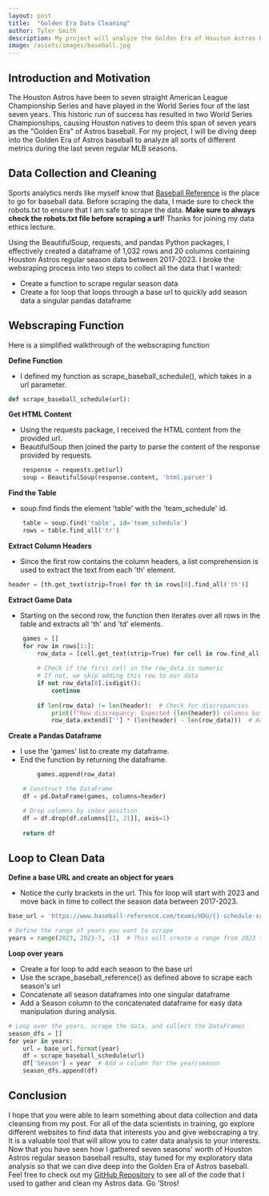 ```yaml
---
layout: post
title:  "Golden Era Data Cleaning"
author: Tyler Smith
description: My project will analyze the Golden Era of Houston Astros baseball.
image: /assets/images/baseball.jpg
---
```


<h2>Introduction and Motivation</h2>

The Houston Astros have been to seven straight American League Championship Series and have played in the World Series four of the last seven years. This historic run of success
has resulted in two World Series Championships, causing Houston natives to deem this span of seven years as the "Golden Era" of Astros baseball. For my project, I will be diving
deep into the Golden Era of Astros baseball to analyze all sorts of different metrics during the last seven regular MLB seasons.

<h2>Data Collection and Cleaning</h2>

Sports analytics nerds like myself know that [Baseball Reference](https://www.baseball-reference.com/) is the place to go for baseball data. Before scraping the data, I made sure to check the robots.txt to ensure that I am safe to scrape the data. **Make sure to always check the robots.txt file before scraping a url!** Thanks for joining my data ethics lecture. 

Using the BeautifulSoup, requests, and pandas Python packages, I effectively created a dataframe of 1,032 rows and 20 columns containing Houston Astros regular season data between 2017-2023. I broke the websraping process into two steps to collect all the data that I wanted:

* Create a function to scrape regular season data
* Create a for loop that loops through a base url to quickly add season data a singular pandas dataframe

<h2>Webscraping Function</h2>

Here is a simplified walkthrough of the webscraping function

**Define Function**
  * I defined my function as scrape_baseball_schedule(), which takes in a url parameter.

```python
def scrape_baseball_schedule(url):
```

**Get HTML Content**
  * Using the requests package, I received the HTML content from the provided url.
  * BeautifulSoup then joined the party to parse the content of the response provided by requests.

```python
    response = requests.get(url)
    soup = BeautifulSoup(response.content, 'html.parser')
```

**Find the Table**
  * soup.find finds the element 'table' with the 'team_schedule' id.

```python
    table = soup.find('table', id='team_schedule')
    rows = table.find_all('tr')
```

**Extract Column Headers**
 * Since the first row contains the column headers, a list comprehension is used to extract the text from each 'th' element.

```python
header = [th.get_text(strip=True) for th in rows[0].find_all('th')]
```

**Extract Game Data**
 * Starting on the second row, the function then iterates over all rows in the table and extracts all 'th' and 'td' elements.

```python
    games = []
    for row in rows[1:]:
        row_data = [cell.get_text(strip=True) for cell in row.find_all(['td', 'th'])]  # Get both td and th cells
        
        # Check if the first cell in the row_data is numeric
        # If not, we skip adding this row to our data
        if not row_data[0].isdigit():
            continue
        
        if len(row_data) != len(header):  # Check for discrepancies
            print(f"Row discrepancy: Expected {len(header)} columns but got {len(rowData)}.")
            row_data.extend([''] * (len(header) - len(row_data)))  # Add empty strings for missing columns
```

**Create a Pandas Dataframe**
 * I use the 'games' list to create my dataframe.
 * End the function by returning the dataframe.

```python
        games.append(row_data)

    # Construct the DataFrame
    df = pd.DataFrame(games, columns=header)

    # Drop columns by index position
    df = df.drop(df.columns[[2, 21]], axis=1)
    
    return df
```

<h2>Loop to Clean Data</h2>

**Define a base URL and create an object for years**
 * Notice the curly brackets in the url. This for loop will start with 2023 and move back in time to collect the season data between 2017-2023.

```python
base_url = 'https://www.baseball-reference.com/teams/HOU/{}-schedule-scores.shtml'

# Define the range of years you want to scrape
years = range(2023, 2023-7, -1)  # This will create a range from 2023 to 2017
```

**Loop over years**
 * Create a for loop to add each season to the base url
 * Use the scrape_baseball_reference() as defined above to scrape each season's url
 * Concatenate all season dataframes into one singular dataframe
 * Add a Season column to the concatenated dataframe for easy data manipulation during analysis.

```python
# Loop over the years, scrape the data, and collect the DataFrames
season_dfs = []
for year in years:
    url = base_url.format(year)
    df = scrape_baseball_schedule(url)
    df['Season'] = year  # Add a column for the year/season
    season_dfs.append(df)
```

<h2>Conclusion</h2>

I hope that you were able to learn something about data collection and data cleansing from my post. For all of the data scientists in training, go explore different websites to find data that interests you and give webscraping a try. It is a valuable tool that will allow you to cater data analysis to your interests. Now that you have seen how I gathered seven seasons' worth of Houston Astros regular season baseball results, stay tuned for my exploratory data analysis so that we can dive deep into the Golden Era of Astros baseball. Feel free to check out my [GitHub Repository](https://github.com/tyler-c-smith04/semester_project) to see all of the code that I used to gather and clean my Astros data. Go 'Stros!

